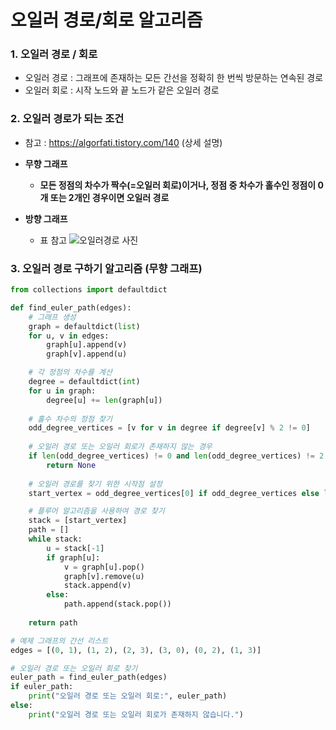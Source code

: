 # 오일러 경로/회로 알고리즘

### 1. 오일러 경로 / 회로

- 오일러 경로 : 그래프에 존재하는 모든 간선을 정확히 한 번씩 방문하는 연속된 경로
- 오일러 회로 : 시작 노드와 끝 노드가 같은 오일러 경로



### 2. 오일러 경로가 되는 조건

- 참고 : https://algorfati.tistory.com/140 (상세 설명)

- **무향 그래프**

  - **모든 정점의 차수가 짝수(=오일러 회로)이거나, 정점 중 차수가 홀수인 정점이 0개 또는 2개인 경우이면 오일러 경로**

- **방향 그래프**

  - 표 참고
  ![오일러경로 사진](https://github.com/Jonggil-dev/TIL/assets/155353613/e9d4260d-0577-4534-a2c7-ff1d1ca11198)
### 3. 오일러 경로 구하기 알고리즘 (무향 그래프)

```python
from collections import defaultdict

def find_euler_path(edges):
    # 그래프 생성
    graph = defaultdict(list)
    for u, v in edges:
        graph[u].append(v)
        graph[v].append(u)

    # 각 정점의 차수를 계산
    degree = defaultdict(int)
    for u in graph:
        degree[u] += len(graph[u])
    
    # 홀수 차수의 정점 찾기
    odd_degree_vertices = [v for v in degree if degree[v] % 2 != 0]
    
    # 오일러 경로 또는 오일러 회로가 존재하지 않는 경우
    if len(odd_degree_vertices) != 0 and len(odd_degree_vertices) != 2:
        return None
    
    # 오일러 경로를 찾기 위한 시작점 설정
    start_vertex = odd_degree_vertices[0] if odd_degree_vertices else list(graph.keys())[0]

    # 플루어 알고리즘을 사용하여 경로 찾기
    stack = [start_vertex]
    path = []
    while stack:
        u = stack[-1]
        if graph[u]:
            v = graph[u].pop()
            graph[v].remove(u)
            stack.append(v)
        else:
            path.append(stack.pop())
    
    return path

# 예제 그래프의 간선 리스트
edges = [(0, 1), (1, 2), (2, 3), (3, 0), (0, 2), (1, 3)]

# 오일러 경로 또는 오일러 회로 찾기
euler_path = find_euler_path(edges)
if euler_path:
    print("오일러 경로 또는 오일러 회로:", euler_path)
else:
    print("오일러 경로 또는 오일러 회로가 존재하지 않습니다.")

```
